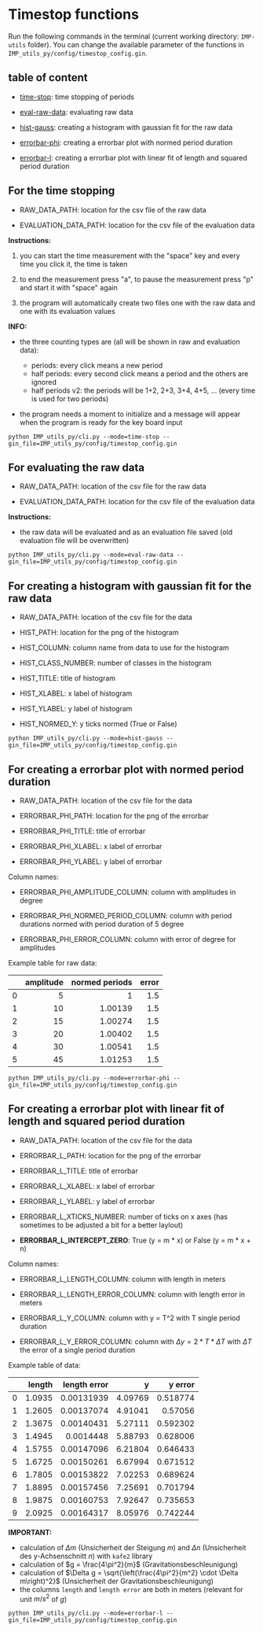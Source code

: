 # Timestop functions

Run the following commands in the terminal (current working directory: `IMP-utils` folder). You can change the available parameter of the functions in `IMP_utils_py/config/timestop_config.gin`.

## table of content

- [time-stop](#time-stop): time stopping of periods

- [eval-raw-data](#eval-raw-data): evaluating raw data

- [hist-gauss](#hist-gauss): creating a histogram with gaussian fit for the raw data

- [errorbar-phi](#errorbar-phi): creating a errorbar plot with normed period duration

- [errorbar-l](#errorbar-l): creating a errorbar plot with linear fit of length and squared period duration

<a name="time-stop"/>

## For the time stopping

- RAW_DATA_PATH: location for the csv file of the raw data

- EVALUATION_DATA_PATH: location for the csv file of the evaluation data

**Instructions:**

1. you can start the time measurement with the "space" key and every time you click it, the time is taken

2. to end the measurement press "a", to pause the measurement press "p" and start it with "space" again

3. the program will automatically create two files one with the raw data and one with its evaluation values

**INFO:**

- the three counting types are (all will be shown in raw and evaluation data):

    - periods: every click means a new period
    - half periods: every second click means a period and the others are ignored
    - half periods v2: the periods will be 1+2, 2+3, 3+4, 4+5, ... (every time is used for two periods)

- the program needs a moment to initialize and a message will appear when the program is ready for the key board input


```
python IMP_utils_py/cli.py --mode=time-stop --gin_file=IMP_utils_py/config/timestop_config.gin
```

<a name="eval-raw-data"/>

## For evaluating the raw data

- RAW_DATA_PATH: location of the csv file for the raw data

- EVALUATION_DATA_PATH: location for the csv file of the evaluation data

**Instructions:**

- the raw data will be evaluated and as an evaluation file saved (old evaluation file will be overwritten)


```
python IMP_utils_py/cli.py --mode=eval-raw-data --gin_file=IMP_utils_py/config/timestop_config.gin
```

<a name="hist-gauss"/>

## For creating a histogram with gaussian fit for the raw data

- RAW_DATA_PATH: location of the csv file for the data

- HIST_PATH: location for the png of the histogram

- HIST_COLUMN: column name from data to use for the histogram

- HIST_CLASS_NUMBER: number of classes in the histogram

- HIST_TITLE: title of histogram

- HIST_XLABEL: x label of histogram

- HIST_YLABEL: y label of histogram

- HIST_NORMED_Y: y ticks normed (True or False)

```
python IMP_utils_py/cli.py --mode=hist-gauss --gin_file=IMP_utils_py/config/timestop_config.gin
```

<a name="errorbar-phi"/>

## For creating a errorbar plot with normed period duration

- RAW_DATA_PATH: location of the csv file for the data

- ERRORBAR_PHI_PATH: location for the png of the errorbar

- ERRORBAR_PHI_TITLE: title of errorbar

- ERRORBAR_PHI_XLABEL: x label of errorbar

- ERRORBAR_PHI_YLABEL: y label of errorbar

Column names:

- ERRORBAR_PHI_AMPLITUDE_COLUMN: column with amplitudes in degree

- ERRORBAR_PHI_NORMED_PERIOD_COLUMN: column with period durations normed with period duration of 5 degree

- ERRORBAR_PHI_ERROR_COLUMN: column with error of degree for amplitudes

Example table for raw data:

|    |   amplitude |   normed periods |   error |
|---:|------------:|-----------------:|--------:|
|  0 |           5 |          1       |     1.5 |
|  1 |          10 |          1.00139 |     1.5 |
|  2 |          15 |          1.00274 |     1.5 |
|  3 |          20 |          1.00402 |     1.5 |
|  4 |          30 |          1.00541 |     1.5 |
|  5 |          45 |          1.01253 |     1.5 |

```
python IMP_utils_py/cli.py --mode=errorbar-phi --gin_file=IMP_utils_py/config/timestop_config.gin
```

<a name="errorbar-l"/>

## For creating a errorbar plot with linear fit of length and squared period duration

- RAW_DATA_PATH: location of the csv file for the data

- ERRORBAR_L_PATH: location for the png of the errorbar

- ERRORBAR_L_TITLE: title of errorbar

- ERRORBAR_L_XLABEL: x label of errorbar

- ERRORBAR_L_YLABEL: y label of errorbar

- ERRORBAR_L_XTICKS_NUMBER: number of ticks on x axes (has sometimes to be adjusted a bit for a better laylout)

- **ERRORBAR_L_INTERCEPT_ZERO**: True (y = m * x) or False (y = m * x + n)

Column names:

- ERRORBAR_L_LENGTH_COLUMN: column with length in meters

- ERRORBAR_L_LENGTH_ERROR_COLUMN: column with length error in meters

- ERRORBAR_L_Y_COLUMN: column with y = T^2 with T single period duration

- ERRORBAR_L_Y_ERROR_COLUMN: column with $\Delta y = 2 * T * \Delta T$ with $\Delta T$ the error of a single period duration

Example table of data:

|    |   length |   length error |       y |   y error |
|---:|---------:|---------------:|--------:|----------:|
|  0 |   1.0935 |     0.00131939 | 4.09769 |  0.518774 |
|  1 |   1.2605 |     0.00137074 | 4.91041 |  0.57056  |
|  2 |   1.3675 |     0.00140431 | 5.27111 |  0.592302 |
|  3 |   1.4945 |     0.0014448  | 5.88793 |  0.628006 |
|  4 |   1.5755 |     0.00147096 | 6.21804 |  0.646433 |
|  5 |   1.6725 |     0.00150261 | 6.67994 |  0.671512 |
|  6 |   1.7805 |     0.00153822 | 7.02253 |  0.689624 |
|  7 |   1.8895 |     0.00157456 | 7.25691 |  0.701794 |
|  8 |   1.9875 |     0.00160753 | 7.92647 |  0.735653 |
|  9 |   2.0925 |     0.00164317 | 8.05976 |  0.742244 |

**IMPORTANT:**
- calculation of $\Delta m$ (Unsicherheit der Steigung $m$) and $\Delta n$ (Unsicherheit des y-Achsenschnitt $n$) with `kafe2` library
- calculation of $g = \frac{4\pi^2}{m}$ (Gravitationsbeschleunigung)
- calculation of $\Delta g = \sqrt{\left(\frac{4\pi^2}{m^2} \cdot \Delta m\right)^2}$ (Unsicherheit der Gravitationsbeschleunigung)
- the columns `length` and `length error` are both in meters (relevant for unit $m/s^2$ of $g$)

```
python IMP_utils_py/cli.py --mode=errorbar-l --gin_file=IMP_utils_py/config/timestop_config.gin
```
